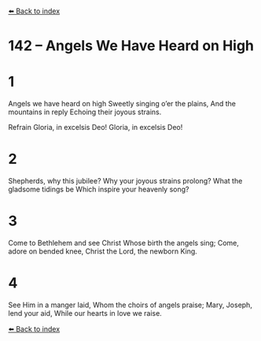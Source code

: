 [⬅️ Back to index](../README.md)

# 142 – Angels We Have Heard on High


# 1
Angels we have heard on high
Sweetly singing o’er the plains,
And the mountains in reply
Echoing their joyous strains.

Refrain
Gloria, in excelsis Deo!
Gloria, in excelsis Deo!

# 2
Shepherds, why this jubilee?
Why your joyous strains prolong?
What the gladsome tidings be
Which inspire your heavenly song?

# 3
Come to Bethlehem and see
Christ Whose birth the angels sing;
Come, adore on bended knee,
Christ the Lord, the newborn King.

# 4
See Him in a manger laid,
Whom the choirs of angels praise;
Mary, Joseph, lend your aid,
While our hearts in love we raise.

[⬅️ Back to index](../README.md)
